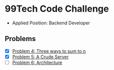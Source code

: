 # 99Tech Code Challenge

- Applied Position: Backend Developer

## Problems

- [x] [Problem 4: Three ways to sum to n](https://s5tech.notion.site/Problem-4-Three-ways-to-sum-to-n-c2b6eb21aa054b399951e2a6feda99aa)
- [x] [Problem 5: A Crude Server](https://s5tech.notion.site/Problem-5-A-Crude-Server-b2978984b3c64b7dae6451f1c215bef7)
- [ ] [Problem 6: Architecture](https://s5tech.notion.site/Problem-6-Architecture-3c32e217fa1d4a6b9b6742faec43097f)
